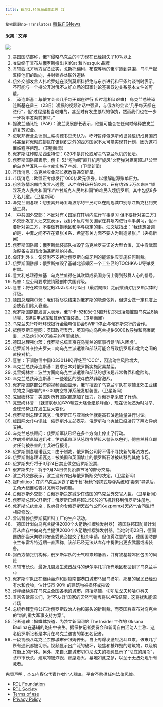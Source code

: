 ```yaml
---
title: 截至3.24俄乌战事汇总（1）
---
```

`秘密翻譯組G-Translators` [轉載自GNews](https://gnews.org/zh-hans/2221031/)

#### 采集：文洋
![](https://assets.gnews.org/wp-content/uploads/2022/03/7ba0e41c-2758-4eb5-bbe3-6ba12d6e3c30-2.jpg)
1. 美国国防部称，俄军侵略乌克兰的军力现在已经损失了10%以上
2. 雀巢终于宣布从俄罗斯撤出 KitKat 和 Nesquik 品牌
3. 基辅西北方地方官员证实，戈斯托梅利、布查等地的俄军遭到包围，乌军严密监控他们的动向，并封锁各处联外道路
4. 俄外交部发言人扎哈罗娃在谈到莫斯科拒绝与东京进行和平条约谈判时表示，不可能与一个持公开对俄不友好立场的国家讨论签署双边关系基本文件的可能。
5. 【泽连斯基：与俄方会谈几乎每天都在进行 但过程相当艰难】
乌克兰总统泽连斯基在周三（23日）凌晨的视频讲话中强调，与俄方的会谈“几乎每天都在进行”，但“过程是相当艰难的，甚至时有发生激烈的争执，然而我们也在一步一步将事态向前推进。”
6. 据波兰通讯社（PAP）：波兰发展部长表示，欧盟可能会在任何时候释放波兰的复苏资金。
7. 俄联邦安全会议副主席梅德韦杰夫认为，呼吁暂停俄罗斯的世贸组织成员国资格甚至将俄彻底排除在该组织之外的西方国家不太可能实现其计划，因为这将面临程序问题。（卫星新闻）
8. 俄罗斯驻印度尼西亚特使：G20不是讨论或解决乌克兰危机的论坛。
9. 俄罗斯国防部表示，俄卡-52“短吻鳄”直升机用“旋风”火箭弹对距离超过7公里的乌克兰军队一座仓库实施了空袭。（卫星新闻）
10. 市场消息：乌克兰农业部长据悉将递交辞呈。
11. 市场消息：欧盟正考虑发行1000亿欧元债券，以缓解能源账单压力。
12. 俄紧急情况部门发言人透露，从冲突升级开始以来，已有约38.5万名来自“顿涅茨克人民共和国”和“卢甘斯克人民共和国”的难民入境俄罗斯，其中包括8多万名儿童。（卫星新闻）
13. 乌克兰副总理：想要离开马里乌波尔的平民可以在附近城市别尔江斯克找到交通工具。
14. 【中共国外交部：不反对有关国家在其境内进行军事演习 但不要针对第三方】
外交部发言人汪文斌表示，我们不反对有关国家在其境内进行军事演习，但不要针对第三方，不要做有损地区和平与稳定的事。汪文斌指出：“我还想强调的是，中菲之间不存在紧张关系，希望有关方面不要人为制造紧张。”（央视新闻）
15. 俄罗斯国防部：俄罗斯武装部队摧毁了乌克兰罗夫诺的大型仓库，其中有武器和配备有高精度海基武器的装备。
16. 匈牙利外长：匈牙利不支持对俄罗斯向匈牙利的能源供应实施任何制裁。
17. 俄罗斯国防部：俄罗斯摧毁了基辅北部郊区一个工业区的TOCHKA-U导弹发射器。
18. 意大利总理德拉基：乌克兰值得在其欧盟成员国身份上得到鼓舞人心的信号。
19. 标普：应公司要求撤销融创中共国评级。
20. 惠誉：将在欧盟规定的2022年4月15日（最后期限）之前撤销对俄罗斯实体的评级。
21. 德国总理朔尔茨：我们将尽快结束对俄罗斯的能源依赖，但这么做一定程度上会使我们陷入衰退。
22. 俄罗斯国防部发言人表示，俄军卡-52和米-28直升机23日凌晨摧毁乌克兰8辆坦克、5辆装甲战车和其他军事装备。（卫星新闻）
23. 乌克兰央行呼吁环球银行金融电信协会SWIFT停止与俄罗斯央行的合作。
24. 据俄罗斯卫星网：英国政府表示，英国将向乌克兰提供6000枚导弹和高爆武器，以及约3000万美元的军事援助。
25. 德国总理朔尔茨：俄罗斯总统普京在乌克兰的军事行动“陷入困境”。
26. 俄罗斯外长拉夫罗夫：向乌克兰派遣维和部队可能会导致俄罗斯和北约之间的直接对抗。
27. 惠誉：下调融信中国(03301.HK)评级至“CCC”，因流动性风险增大。
28. 乌克兰总统泽连斯基：要求日本对俄罗斯实施贸易禁运。
29. 克里姆林宫：波兰方面向乌克兰派遣维和部队的想法是非常鲁莽和危险的。
30. 乌克兰总统泽连斯基：一些地区的战斗依然非常激烈。
31. 俄罗斯国防部公布的视频画面显示，俄军摧毁了乌克兰军队在基辅北郊工业建筑物之间部署的S-300防空导弹系统发射装置。（卫星新闻）
32. 克里姆林宫：美国对所有国家都施加了压力，对俄罗斯采取了行动。
33. 克里姆林宫：（就普京参加G20和亚太经合组织峰会），现在谈论还为时过早，全球形势正在发生巨大变化。
34. 俄罗斯副总理诺瓦克：俄罗斯正与亚洲伙伴就提高石油运输量进行讨论。
35. 据国际文传电讯社：俄罗斯外交部表示，俄罗斯和乌克兰已经进行了两次俘虏交换。
36. 乌克兰总统顾问：俄罗斯军队已经在多个方向上停止了行动。
37. 伊朗塔斯尼姆通讯社：伊朗革命卫队总司令萨拉米警告以色列，德黑兰将立即对任何被杀害的士兵进行报复。
38. 俄罗斯副总理诺瓦克：由于制裁，俄罗斯公司将不得不寻找新的筹资方式。
39. 俄罗斯副总理诺瓦克：被美国和英国禁止的俄罗斯石油被转移到其他市场。
40. 俄罗斯央行将于3月24日禁止做空俄罗斯股票。
41. 俄罗斯央行：将于3月24日恢复股票市场的部分交易。
42. 波兰外交部表示，波兰没有作出与俄罗斯断交的决定。（卫星新闻）
43. 据Politico：在向乌克兰运送了数千枚“标枪”便携式导弹系统和“毒刺”导弹后，五角大楼面临着补充新导弹问题。
44. 白俄罗斯外交部：白俄罗斯决定减少在该国的乌克兰外交官人数。（卫星新闻）
45. 俄罗斯总理米舒斯汀：俄罗斯已经将超过50%的飞机转移到俄罗斯注册地。
46. 俄罗斯总统普京：政府将命令俄罗斯天然气公司Gazprom对天然气合同进行相应修改。
47. 雷诺暂停俄罗斯莫斯科工厂的生产活动。
48. 【德国计划向乌克兰提供2000个火箭助推榴弹发射器】
德国联邦国防部计划再从库存中向乌克兰提供2000个火箭助推榴弹发射器。当地时间23日，德国国防部当天向联邦安全委员会提交了相关申请。但值得注意的是，德国国防部长兰布雷希特近期一直声称，该部已经无法从库存中提供出更多武器或者装备。
49. 据西方情报机构称，俄罗斯军队的士气越来越低落，并有被基辅郊区包围的风险
50. 基辅市长说，最近几周发生激烈战斗的伊尔平几乎所有地区都回到了乌克兰手中
51. 俄罗斯军队正在继续轰炸和封锁南部港口城市马里乌波尔，那里的居民已经没有水和食物，估计该市 90% 的建筑物被损坏或摧毁
52. 炸弹继续落在乌克兰全国各地的城市，包括基辅、切尔尼戈夫和哈尔科夫
53. 普京告诉部长们，对“不友好”国家的天然气销售将以卢布结算，这将扰乱能源市场
54. 总统乔拜登将公布对俄罗斯政治人物和寡头的新制裁，而英国将宣布对乌克兰的“新的重大军事支持方案”。
55. 记者遇难：据媒体报道，为独立新闻网站 The Insider 工作的 Oksana Baulina在基辅的炮击中丧生。据保护记者委员会和新闻自由活动人士称，这名俄罗斯记者是本月在乌克兰遇害的第五名记者。
56. 一段视频从乌克兰东部城市伊祖姆传出，自上周爆发激烈战斗以来，该市几乎所有通讯都被切断。视频显示出广泛的破坏，烧焦和被炸毁的建筑物，以及躺在街上的尸体。另外，来自北部城市切尔尼戈夫的视频显示了“彻底的屠杀”，该市市长说，建筑物被炸毁，房屋着火，墓地如此之多，以至于无法处理所有死者。


 

免责声明：本文内容仅代表作者个人观点，平台不承担任何法律风险。

- [ROL Foundation](https://rolfoundation.org/)
- [ROL Society](https://rolsociety.org/)
- [Terms of use](https://gnews.org/terms-of-use-3/)
- [Privacy Policy](https://gnews.org/privacy-policy/)
